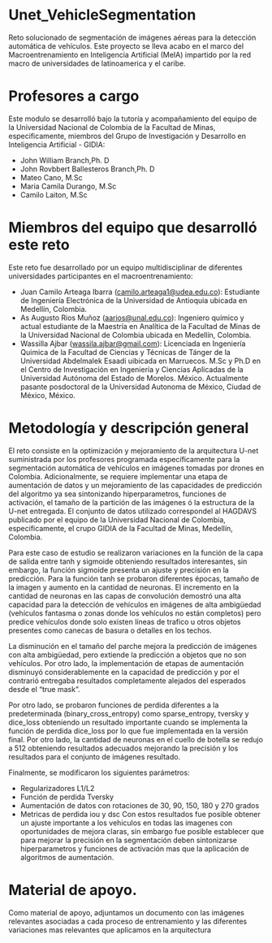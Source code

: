 # Unet_VehicleSegmentation
Reto solucionado de segmentación de imágenes aéreas para la detección automática de vehículos. Este proyecto se lleva acabo en el marco del Macroentrenamiento en Inteligencia Artificial (MeIA) impartido por la red macro de universidades de latinoamerica y el caribe. 

# Profesores a cargo
Este modulo se desarrolló bajo la tutoría y acompañamiento del equipo de la Universidad Nacional de Colombia de la Facultad de Minas, especificamente, miembros del Grupo de Investigación y Desarrollo en Inteligencia Artificial - GIDIA:

- John William Branch,Ph. D
- John Rovbbert Ballesteros Branch,Ph. D
- Mateo Cano, M.Sc
- Maria Camila Durango, M.Sc
- Camilo Laiton, M.Sc

# Miembros del equipo que desarrolló este reto

Este reto fue desarrollado por un equipo multidisciplinar de diferentes universidades participantes en el macroentrenamiento:

-	Juan Camilo Arteaga Ibarra (camilo.arteaga1@udea.edu.co): Estudiante de Ingeniería Electrónica de la Universidad de Antioquia ubicada en Medellín, Colombia.
-	As Augusto Rios Muñoz (aarios@unal.edu.co): Ingeniero químico y actual estudiante de la Maestría en Analítica de la Facultad de Minas de la Universidad Nacional de Colombia ubicada en Medellín, Colombia.
-	Wassilla Ajbar (wassila.ajbar@gmail.com): Licenciada en Ingeniería Quimica de la Facultad de Ciencias y Técnicas de Tánger de la Universidad Abdelmalek Esaadi uibicada en Marruecos. M.Sc y Ph.D en el Centro de Investigación en Ingeniería y Ciencias Aplicadas de la Universidad Autónoma del Estado de Morelos. México. Actualmente pasante posdoctoral de la Universidad Autonoma de México, Ciudad de México, México.

# Metodología y descripción general

El reto consiste en la optimización y mejoramiento de la arquitectura U-net suministrada por los profesores programada específicamente para la segmentación automática de vehículos en imágenes tomadas por drones en Colombia. Adicionalmente, se requiere implementar una etapa de aumentación de datos y un mejoramiento de las capacidades de predicción del algoritmo ya sea sintonizando hiperparametros, funciones de activación, el tamaño de la partición de las imágenes ó la estructura de la U-net entregada. El conjunto de datos utilizado correspondel al HAGDAVS publicado por el equipo de la Universidad Nacional de Colombia, especificamente, el crupo GIDIA de la Facultad de Minas, Medellín, Colombia.

Para este caso de estudio se realizaron variaciones en la función de la capa de salida entre tanh y sigmoide obteniendo resultados interesantes, sin embargo, la función sigmoide presenta un ajuste y precisión en la predicción. Para la función tanh se probaron diferentes épocas, tamaño de la imagen y aumento en la cantidad de neuronas. El incremento en la cantidad de neuronas en las capas de convolución demostró una alta capacidad para la detección de vehículos en imágenes de alta ambigüedad (vehículos fantasma o zonas donde los vehículos no están completos) pero predice vehículos donde solo existen líneas de trafico u otros objetos presentes como canecas de basura o detalles en los techos. 

La disminución en el tamaño del parche mejora la predicción de imágenes con alta ambigüedad, pero extiende la predicción a objetos que no son vehículos. Por otro lado, la implementación de etapas de aumentación disminuyó considerablemente en la capacidad de predicción y por el contrarió entregaba resultados completamente alejados del esperados desde el “true mask”.

Por otro lado, se probaron funciones de perdida diferentes a la predeterminada (binary_cross_entropy) como sparse_entropy, tversky y dice_loss obteniendo un resultado importante cuando se implementa la función de perdida dice_loss por lo que fue implementada en la versión final. Por otro lado, la cantidad de neuronas en el cuello de botella se redujo a 512 obteniendo resultados adecuados mejorando la precisión y los resultados para el conjunto de imágenes resultado. 

Finalmente, se modificaron los siguientes parámetros:
- Regularizadores L1/L2
- Función de perdida Tversky
- Aumentación de datos con rotaciones de 30, 90, 150, 180 y 270 grados
- Metricas de perdida iou y dsc
Con estos resultados fue posible obtener un ajuste importante a los vehiculos en todas las imagenes con oportunidades de mejora claras, sin embargo fue posible establecer que para mejorar la precisión en la segmentación deben sintonizarse hiperparametros y funciones de activación mas que la aplicación de algoritmos de aumentación.

# Material de apoyo.

Como material de apoyo, adjuntamos un documento con las imágenes relevantes asociadas a cada proceso de entrenamiento y las diferentes variaciones mas relevantes que aplicamos en la arquitectura
